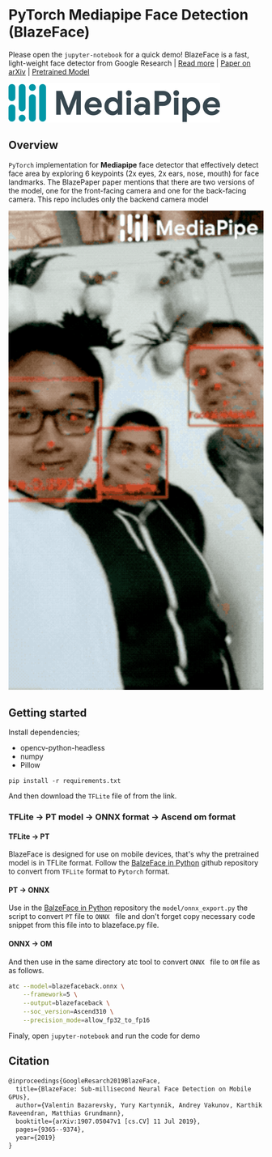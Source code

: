 # PyTorch Mediapipe Face Detection (BlazeFace)
Please open the `jupyter-notebook` for a quick demo!
BlazeFace is a fast, light-weight face detector from Google Research | [Read more](https://sites.google.com/view/perception-cv4arvr/blazeface) | [Paper on arXiv](https://arxiv.org/abs/1907.05047) | [Pretrained Model](https://github.com/google/mediapipe/blob/v0.7.12/mediapipe/models/face_detection_back.tflite)

<img alt="teaser" src="./figures/mediapipe_small.png">

## Overview
`PyTorch` implementation for **Mediapipe** face detector that effectively detect face area by exploring 6 keypoints (2x eyes, 2x ears, nose, mouth) for face landmarks.
The BlazePaper paper mentions that there are two versions of the model, one for the front-facing camera and one for the back-facing camera. This repo includes only the backend camera model

<img width="1000" alt="teaser" src="./figures/face_detection_android_gpu.gif">

## Getting started
Install dependencies;
- opencv-python-headless
- numpy
- Pillow

```
pip install -r requirements.txt
```
And then download the `TFLite` file of from the link.

### TFLite -> PT model -> ONNX format -> Ascend om format
#### TFLite -> PT 
BlazeFace is designed for use on mobile devices, that's why the pretrained model is in TFLite format. 
Follow the [BalzeFace in Python](https://github.com/hollance/BlazeFace-PyTorch) github repository to convert from `TFLite` format to `Pytorch` format.

#### PT -> ONNX
Use in the [BalzeFace in Python](https://github.com/hollance/BlazeFace-PyTorch) repository  the `model/onnx_export.py` the script to convert `PT` file to `ONNX ` file and don't forget copy necessary code snippet from this file into to blazeface.py file.

#### ONNX -> OM
And then use in the same directory atc tool to convert `ONNX ` file to `OM` file as as follows.
```bash
atc --model=blazefaceback.onnx \
    --framework=5 \
    --output=blazefaceback \
    --soc_version=Ascend310 \
    --precision_mode=allow_fp32_to_fp16
```

Finaly, open `jupyter-notebook` and run the code for demo

## Citation
```
@inproceedings{GoogleResarch2019BlazeFace,
  title={BlazeFace: Sub-millisecond Neural Face Detection on Mobile GPUs},
  author={Valentin Bazarevsky, Yury Kartynnik, Andrey Vakunov, Karthik Raveendran, Matthias Grundmann},
  booktitle={arXiv:1907.05047v1 [cs.CV] 11 Jul 2019},
  pages={9365--9374},
  year={2019}
}
```